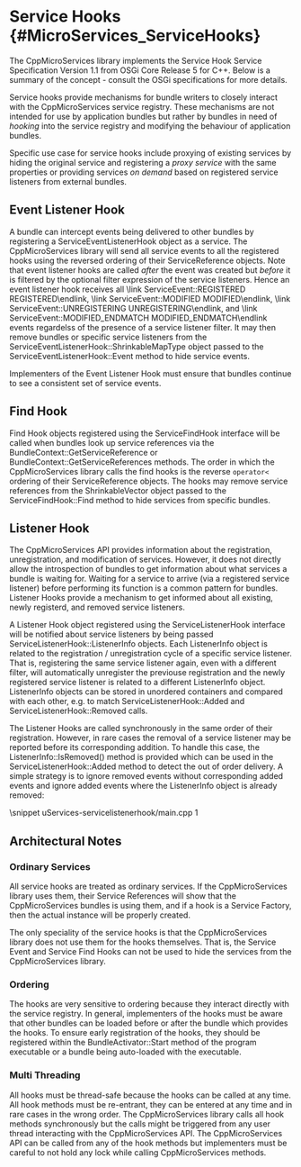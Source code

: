 Service Hooks    {#MicroServices_ServiceHooks}
=============

The CppMicroServices library implements the Service Hook Service Specification Version 1.1 from
OSGi Core Release 5 for C++. Below is a summary of the concept - consult the OSGi specifications
for more details.

Service hooks provide mechanisms for bundle writers to closely interact with the CppMicroServices
service registry. These mechanisms are not intended for use by application bundles but rather
by bundles in need of *hooking* into the service registry and modifying the behaviour of
application bundles.

Specific use case for service hooks include proxying of existing services by hiding the original
service and registering a *proxy service* with the same properties or providing services
*on demand* based on registered service listeners from external bundles.

## Event Listener Hook

A bundle can intercept events being delivered to other bundles by registering a ServiceEventListenerHook
object as a service. The CppMicroServices library will send all service events to all the registered
hooks using the reversed ordering of their ServiceReference objects. Note that event listener hooks
are called *after* the event was created but *before* it is filtered by the optional filter expression
of the service listeners. Hence an event listener hook receives all \link ServiceEvent::REGISTERED
REGISTERED\endlink, \link ServiceEvent::MODIFIED MODIFIED\endlink, \link ServiceEvent::UNREGISTERING
UNREGISTERING\endlink, and \link ServiceEvent::MODIFIED_ENDMATCH MODIFIED_ENDMATCH\endlink events
regardelss of the presence of a service listener filter. It may then remove bundles or specific
service listeners from the ServiceEventListenerHook::ShrinkableMapType object passed to the
ServiceEventListenerHook::Event method to hide
service events.

Implementers of the Event Listener Hook must ensure that bundles continue to see a consistent set of
service events.

## Find Hook

Find Hook objects registered using the ServiceFindHook interface will be called when bundles look up
service references via the BundleContext::GetServiceReference or BundleContext::GetServiceReferences
methods. The order in which the CppMicroServices library calls the find hooks is the reverse `operator<`
ordering of their ServiceReference objects. The hooks may remove service references from the
ShrinkableVector object passed to the ServiceFindHook::Find method to hide services from specific bundles.

## Listener Hook

The CppMicroServices API provides information about the registration, unregistration, and modification
of services. However, it does not directly allow the introspection of bundles to get information about
what services a bundle is waiting for. Waiting for a service to arrive (via a registered service listener)
before performing its function is a common pattern for bundles. Listener Hooks provide a mechanism to
get informed about all existing, newly registerd, and removed service listeners.

A Listener Hook object registered using the ServiceListenerHook interface will be notified about service
listeners by being passed ServiceListenerHook::ListenerInfo objects. Each ListenerInfo object is related to
the registration / unregistration cycle of a specific service listener. That is, registering the same service
listener again, even with a different filter, will automatically unregister the previouse registration and
the newly registered service listener is related to a different ListenerInfo object. ListenerInfo objects
can be stored in unordered containers and compared with each other, e.g. to match ServiceListenerHook::Added
and ServiceListenerHook::Removed calls.

The Listener Hooks are called synchronously in the same order of their registration. However, in rare cases
the removal of a service listener may be reported before its corresponding addition. To handle this case,
the ListenerInfo::IsRemoved() method is provided which can be used in the ServiceListenerHook::Added
method to detect the out of order delivery. A simple strategy is to ignore removed events without
corresponding added events and ignore added events where the ListenerInfo object is already removed:

\snippet uServices-servicelistenerhook/main.cpp 1

## Architectural Notes

### Ordinary Services

All service hooks are treated as ordinary services. If the CppMicroServices library uses them, their
Service References will show that the CppMicroServices bundles is using them, and if a hook is a
Service Factory, then the actual instance will be properly created.

The only speciality of the service hooks is that the CppMicroServices library does not use them for
the hooks themselves. That is, the Service Event and Service Find Hooks can not be used to hide the
services from the CppMicroServices library.

### Ordering

The hooks are very sensitive to ordering because they interact directly with the service registry.
In general, implementers of the hooks must be aware that other bundles can be loaded before or after
the bundle which provides the hooks. To ensure early registration of the hooks, they should be registered
within the BundleActivator::Start method of the program executable or a bundle being auto-loaded with
the executable.

### Multi Threading

All hooks must be thread-safe because the hooks can be called at any time. All hook methods must be
re-entrant, they can be entered at any time and in rare cases in the wrong order. The CppMicroServices
library calls all hook methods synchronously but the calls might be triggered from any user thread
interacting with the CppMicroServices API. The CppMicroServices API can be called from any of the
hook methods but implementers must be careful to not hold any lock while calling CppMicroServices methods.
